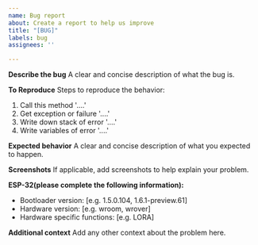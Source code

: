 ```yaml
---
name: Bug report
about: Create a report to help us improve
title: "[BUG]"
labels: bug
assignees: ''

---
```


**Describe the bug**
A clear and concise description of what the bug is.

**To Reproduce**
Steps to reproduce the behavior:
1. Call this method '....'
2. Get exception or failure '....'
3. Write down stack of error '....'
4. Write variables of error '....'

**Expected behavior**
A clear and concise description of what you expected to happen.

**Screenshots**
If applicable, add screenshots to help explain your problem.

**ESP-32(please complete the following information):**
 - Bootloader version: [e.g. 1.5.0.104, 1.6.1-preview.61]
 - Hardware version: [e.g. wroom, wrover]
 - Hardware specific functions: [e.g. LORA]

**Additional context**
Add any other context about the problem here.
